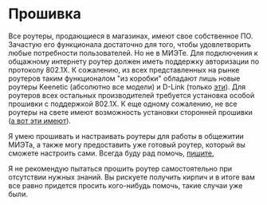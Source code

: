 # Прошивка

Все роутеры, продающиеся в магазинах, имеют свое собственное ПО. Зачастую его функционала достаточно для того, чтобы удовлетворить любые потребности пользователей. Но не в МИЭТе. Для подключения к общажному интернету роутер должен иметь поддержку авторизации по протоколу 802.1X. К сожалению, из всех представленных на рынке роутеров таким функционалом "из коробки" обладают лишь новые роутеры Keenetic (абсолютно все модели) и D-Link (только [эти](/setup/d-link.md#список-подходящих-моделей)). Для роутеров всех остальных производителей требуется установка особой прошивки с поддержкой 802.1X. К еще одному сожалению, не все роутеры на свете имеют возможность установки сторонней прошивки ([а вот эти имеют](/lists/routers.md)).<br>

Я умею прошивать и настраивать роутеры для работы в общежитии МИЭТа, а также могу предоставить уже готовый роутер, который вы сможете настроить сами. Всегда буду рад помочь, [пишите.](https://t.me/aogudugnp)<br>

Я не рекомендую пытаться прошить роутер самостоятельно при отсутствии нужных знаний. Вы рискуете получить кирпич и в итоге вам все равно придется просить кого-нибудь помочь, такие случаи уже были.

